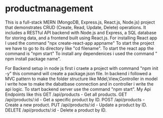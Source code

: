 # productmanagement
This is a full-stack MERN (MongoDB, Express.js, React.js, Node.js) project that demonstrates CRUD (Create, Read, Update, Delete) operations. It includes a RESTful API backend with Node.js and Express, a SQL database for storing data, and a frontend built using React.js.
For installing React app I used the command "npx create-react-app appname"
To start the project we have to go to its directory like "cd filename".
To start the react app the command is "npm start"
To install any dependenices i used the command " npm install package name".

For Backend setup in node js first i craete a project with command "npm init -y" this command will create a package.json file.
In backend i followed a MVC pattern to make the folder structure like Mdel,View,Controller in model i write how to make the dabatbase connection and in controller i write the api logic.
To start backend server use the command "npm start".
My Api Endpoints like this
GET /api/products - Get all products.
GET /api/products/:id - Get a specific product by ID.
POST /api/products - Create a new product.
PUT /api/products/:id - Update a product by ID.
DELETE /api/products/:id - Delete a product by ID.
